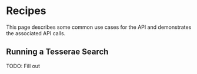 # Recipes

This page describes some common use cases for the API and demonstrates the associated API calls.

## Running a Tesserae Search

TODO:  Fill out
